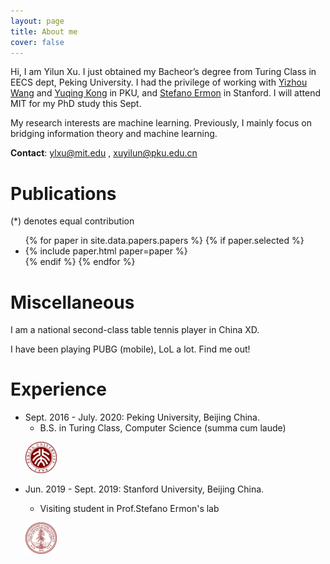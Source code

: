 ```yaml
---
layout: page
title: About me 
cover: false
---
```

Hi, I am Yilun Xu. I just obtained my Bacheor’s degree from Turing Class in EECS dept, Peking University. I had the privilege of working with [Yizhou Wang](http://cfcs.pku.edu.cn/faculty/adjunct/wangyizhou/index.htm) and [Yuqing Kong](https://cfcs.pku.edu.cn/yuqkong/) in PKU, and [Stefano Ermon](https://cs.stanford.edu/~ermon/) in Stanford. I will attend MIT for my PhD study this Sept.
 
My research interests are machine learning. Previously, I mainly focus on bridging information theory and machine learning.

**Contact**: ylxu@mit.edu , xuyilun@pku.edu.cn

# Publications 
(*) denotes equal contribution

<ul>
{% for paper in site.data.papers.papers %}
  {% if paper.selected %}
  <li>
  {% include paper.html paper=paper %}
  </li>
  {% endif %}
{% endfor %}
</ul>

# Miscellaneous

I am a national second-class table tennis player in China XD.

I have been playing PUBG (mobile), LoL a lot. Find me out! 



# Experience



* Sept. 2016 - July. 2020: Peking University, Beijing China.
    - B.S. in Turing Class, Computer Science (summa cum laude)<figure>
  <img src="/assets/img/pku.png" alt="this is a placeholder image" width="50" height="50">
</figure>       


* Jun. 2019 - Sept. 2019: Stanford University, Beijing China.

  - Visiting student in Prof.Stefano Ermon's lab  <figure>
  <img src="/assets/img/stanford.png" alt="this is a placeholder image" width="50" height="50">
